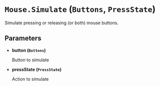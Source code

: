 # `Mouse.Simulate` (`Buttons`, `PressState`)


Simulate pressing or releasing (or both) mouse buttons.


## Parameters

* **button (`Buttons`)** 

	Button to simulate

* **pressState (`PressState`)** 

	Action to simulate


